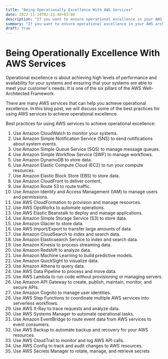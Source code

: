 ```yaml
---
title: "Being Operationally Excellence With AWS Services"
date: 2022-11-14T02:13:48+03:00
description: "If you want to ensure operational excellence in your AWS architecture, you need to use the right AWS services. This blog post will help you identify which services you need to use for the Well Architected Operational Excellence pillar."
summary: "If you want to ensure operational excellence in your AWS architecture, you need to use the right AWS services. This blog post will help you identify which services you need to use for the Well Architected Operational Excellence pillar."
draft: true
---
```


# Being Operationally Excellence With AWS Services
Operational excellence is about achieving high levels of performance and availability for your systems and ensuring that your systems are able to meet your customer's needs. It is one of the six pillars of the AWS Well-Architected Framework.

There are many AWS services that can help you achieve operational excellence. In this blog post, we will discuss some of the best practices for using AWS services to achieve operational excellence.

Best practices for using AWS services to achieve operational excellence:

1. Use Amazon CloudWatch to monitor your systems.
1. Use Amazon Simple Notification Service (SNS) to send notifications about system events.
1. Use Amazon Simple Queue Service (SQS) to manage message queues.
1. Use Amazon Simple Workflow Service (SWF) to manage workflows.
1. Use Amazon DynamoDB to store data.
1. Use Amazon Elastic Compute Cloud (EC2) to run your compute resources.
1. Use Amazon Elastic Block Store (EBS) to store data.
1. Use Amazon CloudFront to deliver content.
1. Use Amazon Route 53 to route traffic.
1. Use Amazon Identity and Access Management (IAM) to manage users and permissions.
1. Use AWS CloudFormation to provision and manage resources.
1. Use AWS OpsWorks to automate operations.
1. Use AWS Elastic Beanstalk to deploy and manage applications.
1. Use Amazon Simple Storage Service (S3) to store data.
1. Use Amazon Glacier to store data.
1. Use AWS Import/Export to transfer large amounts of data.
1. Use Amazon CloudSearch to index and search data.
1. Use Amazon Elasticsearch Service to index and search data.
1. Use Amazon Kinesis to process streaming data.
1. Use Amazon Redshift to analyze data.
1. Use Amazon Machine Learning to build predictive models.
1. Use Amazon QuickSight to visualize data.
1. Use Amazon Athena to query data.
1. Use AWS Data Pipeline to process and move data.
1. Use AWS Lambda to run code without provisioning or managing servers.
1. Use Amazon API Gateway to create, publish, maintain, monitor, and secure APIs.
1. Use Amazon Cognito to manage user identities.
1. Use AWS Step Functions to coordinate multiple AWS services into serverless workflows.
1. Use AWS X-Ray to trace requests and analyze data.
1. Use AWS Systems Manager to automate operational tasks.
1. Use Amazon EventBridge to route event data from AWS services to event consumers.
1. Use AWS Backup to automate backup and recovery for your AWS resources.
1. Use AWS CloudTrail to monitor and log AWS API calls.
1. Use AWS Config to track and audit changes to AWS resources.
1. Use AWS Secrets Manager to rotate, manage, and retrieve secrets
